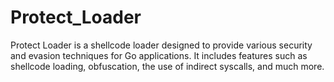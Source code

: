 # Protect_Loader
Protect Loader is a shellcode loader designed to provide various security and evasion techniques for Go applications. It includes features such as shellcode loading, obfuscation, the use of indirect syscalls, and much more.
